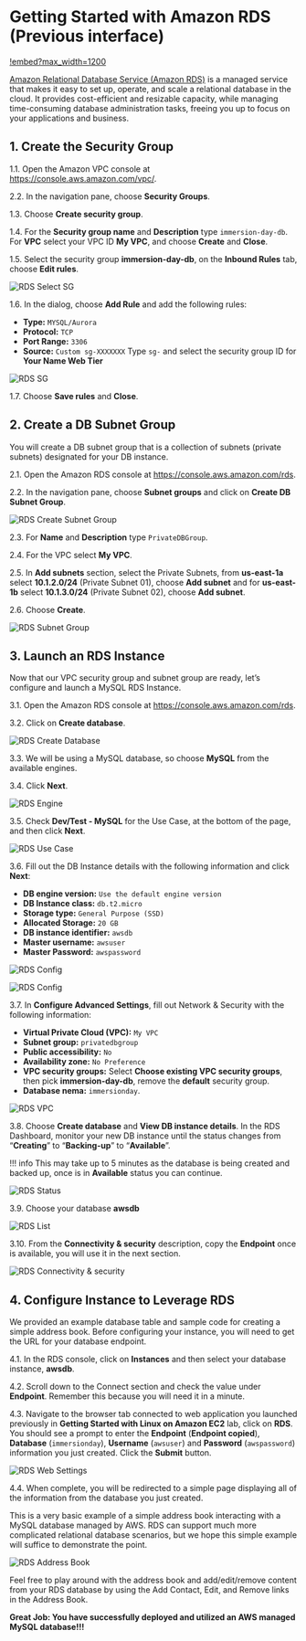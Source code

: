 # Getting Started with Amazon RDS (Previous interface)

[!embed?max_width=1200](https://www.youtube.com/watch?v=eMzCI7S1P9M)

[Amazon Relational Database Service (Amazon RDS)](https://aws.amazon.com/rds/) is a managed service that makes it easy to set up, operate, and scale a relational database in the cloud. It provides cost-efficient and resizable capacity, while managing time-consuming database administration tasks, freeing you up to focus on your applications and business.

## 1. Create the Security Group

1.1\. Open the Amazon VPC console at https://console.aws.amazon.com/vpc/.

2.2\. In the navigation pane, choose **Security Groups**.

1.3\. Choose **Create security group**.

1.4\. For the **Security group name** and **Description** type `immersion-day-db`. For **VPC** select your VPC ID **My VPC**, and choose **Create** and **Close**.

1.5\. Select the security group **immersion-day-db**, on the **Inbound Rules** tab, choose **Edit rules**.

![RDS Select SG](images/rds-select-sg.png)

1.6\. In the dialog, choose **Add Rule** and add the following rules:

* **Type:** `MYSQL/Aurora`
* **Protocol:** `TCP`
* **Port Range:** `3306`
* **Source:** `Custom sg-XXXXXXX` Type `sg-` and select the security group ID for **Your Name Web Tier**

![RDS SG](images/rds-sg-create.png)

1.7\. Choose **Save rules** and **Close**.

## 2. Create a DB Subnet Group

You will create a DB subnet group that is a collection of subnets (private subnets) designated for your DB instance.

2.1\.	Open the Amazon RDS console at  https://console.aws.amazon.com/rds.

2.2\.	In the navigation pane, choose **Subnet groups** and click on **Create DB Subnet Group**.

![RDS Create Subnet Group](images/rds-choose-subnet-groups.png)

2.3\.	For **Name** and **Description** type `PrivateDBGroup`.

2.4\.	For the VPC select **My VPC**.

2.5\.	In **Add subnets** section, select the Private Subnets, from **us-east-1a** select **10.1.2.0/24** (Private Subnet 01), choose **Add subnet** and for **us-east-1b** select **10.1.3.0/24** (Private Subnet 02), choose **Add subnet**.

2.6\.	Choose **Create**.

![RDS Subnet Group](images/rds-subnet-group.png)

## 3. Launch an RDS Instance

Now that our VPC security group and subnet group are ready, let’s configure and launch a MySQL RDS Instance.

3.1\. Open the Amazon RDS console at  https://console.aws.amazon.com/rds.

3.2\. Click on **Create database**.

![RDS Create Database](images/rds-launch.png)

3.3\. We will be using a MySQL database, so choose **MySQL** from the available engines.

3.4\. Click **Next**.

![RDS Engine](images/rds-engine.png)

3.5\. Check **Dev/Test - MySQL** for the Use Case, at the bottom of the page, and then click **Next**.

![RDS Use Case](images/rds-use-case.png)

3.6\. Fill out the DB Instance details with the following information and click **Next**:

* **DB engine version:** `Use the default engine version`
* **DB Instance class:** `db.t2.micro`
* **Storage type:** `General Purpose (SSD)`
* **Allocated Storage:** `20 GB`
* **DB instance identifier:** `awsdb`
* **Master username:** `awsuser`
* **Master Password:** `awspassword`

![RDS Config](images/rds-config-1.png)

![RDS Config](images/rds-config-2.png)

3.7\. In **Configure Advanced Settings**, fill out Network & Security with the following information:

* **Virtual Private Cloud (VPC):** `My VPC`
* **Subnet group:** `privatedbgroup`
* **Public accessibility:** `No`
* **Availability zone:** `No Preference`
* **VPC security groups:** Select **Choose existing VPC security groups**, then pick **immersion-day-db**, remove the **default** security group.
* **Database nema:** `immersionday`.

![RDS VPC](images/rds-vpc.png)

3.8\. Choose **Create database** and **View DB instance details**. In the RDS Dashboard, monitor your new DB instance until the status changes from “**Creating**” to “**Backing-up**” to “**Available**”.

!!! info
    This may take up to 5 minutes as the database is being created and backed up, once is in **Available** status you can continue.

![RDS Status](images/rds-status.png)

3.9\. Choose your database **awsdb**  

![RDS List](images/rds-list.png)

3.10\. From the **Connectivity & security** description, copy the **Endpoint** once is available, you will use it in the next section.

![RDS Connectivity & security](images/rds-connectivity.png)

## 4. Configure Instance to Leverage RDS

We provided an example database table and sample code for creating a simple address book.  Before configuring your instance, you will need to get the URL for your database endpoint.

4.1\. In the RDS console, click on **Instances** and then select your database instance, **awsdb**.

4.2\. Scroll down to the Connect section and check the value under **Endpoint**. Remember this because you will need it in a minute.

4.3\. Navigate to the browser tab connected to web application you launched previously in **Getting Started with Linux on Amazon EC2** lab, click on **RDS**. You should see a prompt to enter the **Endpoint** (**Endpoint copied**), **Database** (`immersionday`), **Username** (`awsuser`) and **Password** (`awspassword`) information you just created. Click the **Submit** button.

![RDS Web Settings](images/rds-web-settings.png)

4.4\. When complete, you will be redirected to a simple page displaying all of the information from the database you just created.

This is a very basic example of a simple address book interacting with a MySQL database managed by AWS.  RDS can support much more complicated relational database scenarios, but we hope this simple example will suffice to demonstrate the point.

![RDS Address Book](images/rds-address.png)

Feel free to play around with the address book and add/edit/remove content from your RDS database by using the Add Contact, Edit, and Remove links in the Address Book.

**Great Job: You have successfully deployed and utilized an AWS managed MySQL database!!!**